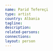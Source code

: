 ```yaml
---
name: Parid Tefereçi
type: artist
country: Albania
tagline:
description:
related-persons:
connections:
layout: person
---
```

